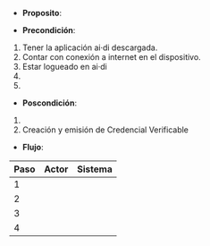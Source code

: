 

* **Proposito**:

* **Precondición**:
1. Tener la aplicación ai·di descargada.
2. Contar con conexión a internet en el dispositivo.
3. Estar logueado en ai·di
4. 
5. 

* **Poscondición**:
1. 
2. Creación y emisión de Credencial Verificable

* **Flujo**:

| Paso | Actor | Sistema |
|------|-------|---------|
| 1    |       |         |
| 2    |       |         |
| 3    |       |         |
| 4    |       |         |